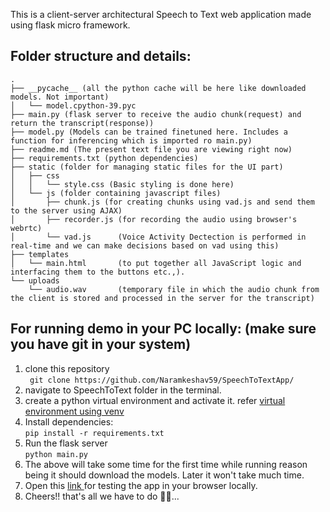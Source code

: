 This is a client-server architectural Speech to Text web application made using flask micro framework.
## Folder structure and details:
```
.
├── __pycache__ (all the python cache will be here like downloaded models. Not important)
│   └── model.cpython-39.pyc
├── main.py (flask server to receive the audio chunk(request) and return the transcript(response)) 
├── model.py (Models can be trained finetuned here. Includes a function for inferencing which is imported ro main.py) 
├── readme.md (The present text file you are viewing right now)
├── requirements.txt (python dependencies)
├── static (folder for managing static files for the UI part)
│   ├── css
│   │   └── style.css (Basic styling is done here) 
│   └── js (folder containing javascript files)
│       ├── chunk.js (for creating chunks using vad.js and send them to the server using AJAX)
│       ├── recorder.js (for recording the audio using browser's webrtc)
│       └── vad.js      (Voice Activity Dectection is performed in real-time and we can make decisions based on vad using this)
├── templates
│   └── main.html       (to put together all JavaScript logic and interfacing them to the buttons etc.,).
└── uploads
    └── audio.wav       (temporary file in which the audio chunk from the client is stored and processed in the server for the transcript)
```

## For running demo in your PC locally: (make sure you have git in your system)

1. clone this repository </br> ``` git clone https://github.com/Naramkeshav59/SpeechToTextApp/```
2. navigate to SpeechToText folder in the terminal.
3. create a python virtual environment and activate it. refer <a href ='https://docs.python.org/3/library/venv.html'>virtual environment using venv </a>
4. Install dependencies: </br> ```pip install -r requirements.txt ``` 
5. Run the flask server </br> ```python main.py```
6. The above will take some time for the first time while running reason being it should download the models. Later it won't take much time.
7. Open this <a href = 'http://127.0.0.1:8000/'> link </a> for testing the app in your browser locally.
8. Cheers!! that's all we have to do 🥂🥂...





